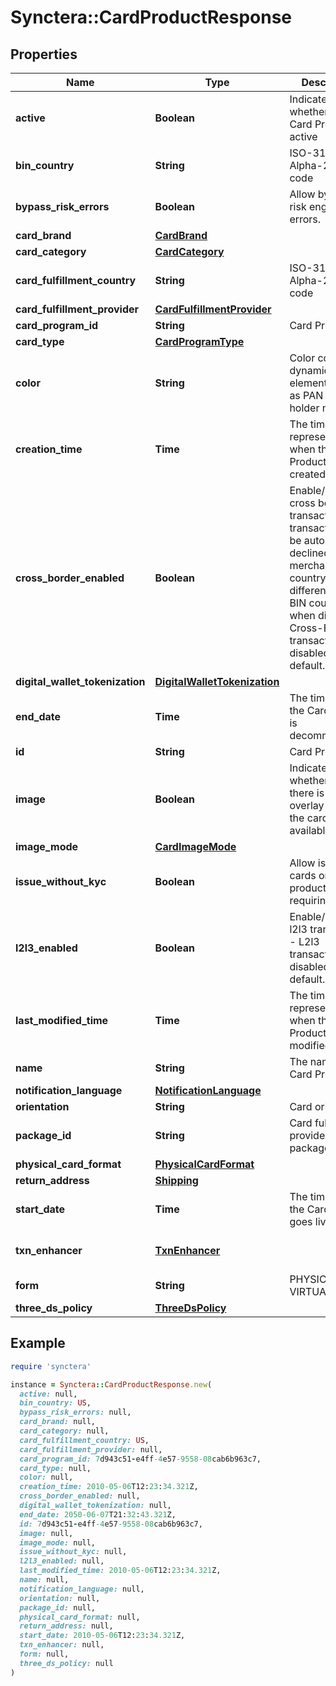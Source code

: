# Synctera::CardProductResponse

## Properties

| Name | Type | Description | Notes |
| ---- | ---- | ----------- | ----- |
| **active** | **Boolean** | Indicates whether the Card Product is active |  |
| **bin_country** | **String** | ISO-3166-1 Alpha-2 country code | [optional] |
| **bypass_risk_errors** | **Boolean** | Allow bypassing risk engine errors. | [optional] |
| **card_brand** | [**CardBrand**](CardBrand.md) |  | [optional] |
| **card_category** | [**CardCategory**](CardCategory.md) |  | [optional] |
| **card_fulfillment_country** | **String** | ISO-3166-1 Alpha-2 country code | [optional] |
| **card_fulfillment_provider** | [**CardFulfillmentProvider**](CardFulfillmentProvider.md) |  | [optional] |
| **card_program_id** | **String** | Card Program ID |  |
| **card_type** | [**CardProgramType**](CardProgramType.md) |  | [optional] |
| **color** | **String** | Color code for dynamic card elements such as PAN and card holder name | [optional] |
| **creation_time** | **Time** | The timestamp representing when the Card Product was created | [readonly] |
| **cross_border_enabled** | **Boolean** | Enable/Disable cross border transaction - transaction will be automatically declined when merchant country is different than BIN country when disabled. Cross-Border transaction are disabled by default.  | [optional][default to false] |
| **digital_wallet_tokenization** | [**DigitalWalletTokenization**](DigitalWalletTokenization.md) |  |  |
| **end_date** | **Time** | The time when the Card Product is decommissioned |  |
| **id** | **String** | Card Product ID | [readonly] |
| **image** | **Boolean** | Indicates whether or not there is an overlay image of the card product available | [optional] |
| **image_mode** | [**CardImageMode**](CardImageMode.md) |  | [optional] |
| **issue_without_kyc** | **Boolean** | Allow issuing cards on this product without requiring KYC | [optional] |
| **l2l3_enabled** | **Boolean** | Enable/Disable l2l3 transaction - L2l3 transaction are disabled by default.  | [optional][default to false] |
| **last_modified_time** | **Time** | The timestamp representing when the Card Product was last modified | [readonly] |
| **name** | **String** | The name of the Card Product |  |
| **notification_language** | [**NotificationLanguage**](NotificationLanguage.md) |  | [optional] |
| **orientation** | **String** | Card orientation | [optional] |
| **package_id** | **String** | Card fulfillment provider’s package ID | [optional] |
| **physical_card_format** | [**PhysicalCardFormat**](PhysicalCardFormat.md) |  | [optional] |
| **return_address** | [**Shipping**](Shipping.md) |  | [optional] |
| **start_date** | **Time** | The time when the Card Product goes live |  |
| **txn_enhancer** | [**TxnEnhancer**](TxnEnhancer.md) |  | [optional][default to &#39;NONE&#39;] |
| **form** | **String** | PHYSICAL or VIRTUAL. |  |
| **three_ds_policy** | [**ThreeDsPolicy**](ThreeDsPolicy.md) |  |  |

## Example

```ruby
require 'synctera'

instance = Synctera::CardProductResponse.new(
  active: null,
  bin_country: US,
  bypass_risk_errors: null,
  card_brand: null,
  card_category: null,
  card_fulfillment_country: US,
  card_fulfillment_provider: null,
  card_program_id: 7d943c51-e4ff-4e57-9558-08cab6b963c7,
  card_type: null,
  color: null,
  creation_time: 2010-05-06T12:23:34.321Z,
  cross_border_enabled: null,
  digital_wallet_tokenization: null,
  end_date: 2050-06-07T21:32:43.321Z,
  id: 7d943c51-e4ff-4e57-9558-08cab6b963c7,
  image: null,
  image_mode: null,
  issue_without_kyc: null,
  l2l3_enabled: null,
  last_modified_time: 2010-05-06T12:23:34.321Z,
  name: null,
  notification_language: null,
  orientation: null,
  package_id: null,
  physical_card_format: null,
  return_address: null,
  start_date: 2010-05-06T12:23:34.321Z,
  txn_enhancer: null,
  form: null,
  three_ds_policy: null
)
```

